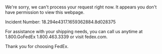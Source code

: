  	


 	

We're sorry, we can't process your request right now. It appears you don't have permission to view this webpage.


Incident Number: 18.294e4317.1659362884.8d028375





For assistance with your shipping needs, you can call us anytime at 1.800.GoFedEx 1.800.463.3339 or visit fedex.com.




Thank you for choosing FedEx.